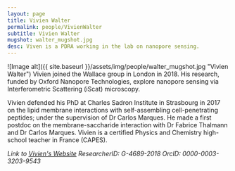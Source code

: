 ```yaml
---
layout: page
title: Vivien Walter
permalink: people/VivienWalter
subtitle: Vivien Walter
mugshot: walter_mugshot.jpg
desc: Viven is a PDRA working in the lab on nanopore sensing.
---
```

![Image alt]({{ site.baseurl }}/assets/img/people/walter_mugshot.jpg "Vivien Walter")
Vivien joined the Wallace group in London in 2018. His research, funded by Oxford Nanopore Technologies, explore nanopore sensing via Interferometric Scattering (iScat) microscopy.

Vivien defended his PhD at Charles Sadron Institute in Strasbourg in 2017 on the lipid membrane interactions with self-assembling cell-penetrating peptides; under the supervision of Dr Carlos Marques. He made a first postdoc on the membrane-saccharide interaction with Dr Fabrice Thalmann and Dr Carlos Marques. Vivien is a certified Physics and Chemistry high-school teacher in France (CAPES).

*Link to [Vivien's Website](https://http://www.vwalter.fr/)*
*ResearcherID: G-4689-2018*
*OrcID: 0000-0003-3203-9543*
